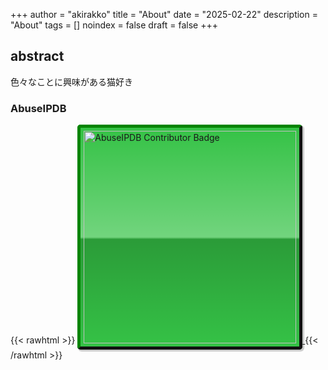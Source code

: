 +++
author = "akirakko"
title = "About"
date = "2025-02-22"
description = "About"
tags = []
noindex = false
draft = false
+++

## abstract
色々なことに興味がある猫好き


### AbuseIPDB

{{< rawhtml >}}
<a href="https://www.abuseipdb.com/user/169013" title="AbuseIPDB is an IP address blacklist for webmasters and sysadmins to report IP addresses engaging in abusive behavior on their networks">
<img src="https://www.abuseipdb.com/contributor/169013.svg" alt="AbuseIPDB Contributor Badge" style="width: 340px;border-radius: 5px;border-top: 5px solid #058403;border-right: 5px solid #111;border-bottom: 5px solid #111;border-left: 5px solid #058403;padding: 5px;background: #35c246 linear-gradient(rgba(255,255,255,0), rgba(255,255,255,.3) 50%, rgba(0,0,0,.2) 51%, rgba(0,0,0,0));padding: 5px;box-shadow: 2px 2px 1px 1px rgba(0, 0, 0, .2);">
</a>
{{< /rawhtml >}}
